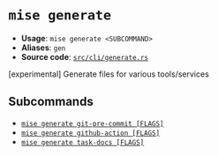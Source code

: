 # `mise generate`

- **Usage**: `mise generate <SUBCOMMAND>`
- **Aliases**: `gen`
- **Source code**: [`src/cli/generate.rs`](https://github.com/jdx/mise/blob/main/src/cli/generate.rs)

[experimental] Generate files for various tools/services

## Subcommands

- [`mise generate git-pre-commit [FLAGS]`](/cli/generate/git-pre-commit.md)
- [`mise generate github-action [FLAGS]`](/cli/generate/github-action.md)
- [`mise generate task-docs [FLAGS]`](/cli/generate/task-docs.md)
